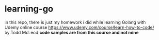 # learning-go
in this repo, there is just my homework i did while learning Golang with Udemy online course https://www.udemy.com/course/learn-how-to-code/ by Todd McLeod
**code samples are from this course and not mine**

